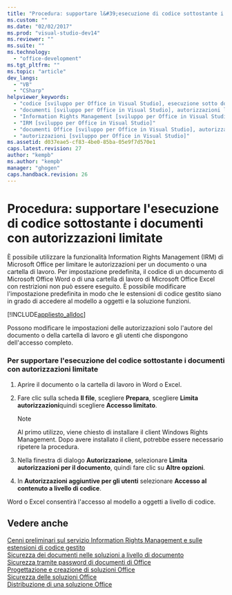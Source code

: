 ```yaml
---
title: "Procedura: supportare l&#39;esecuzione di codice sottostante i documenti con autorizzazioni limitate | Microsoft Docs"
ms.custom: ""
ms.date: "02/02/2017"
ms.prod: "visual-studio-dev14"
ms.reviewer: ""
ms.suite: ""
ms.technology: 
  - "office-development"
ms.tgt_pltfrm: ""
ms.topic: "article"
dev_langs: 
  - "VB"
  - "CSharp"
helpviewer_keywords: 
  - "codice [sviluppo per Office in Visual Studio], esecuzione sotto documenti con restrizioni"
  - "documenti [sviluppo per Office in Visual Studio], autorizzazioni limitate"
  - "Information Rights Management [sviluppo per Office in Visual Studio]"
  - "IRM [sviluppo per Office in Visual Studio]"
  - "documenti Office [sviluppo per Office in Visual Studio], autorizzazioni limitate"
  - "autorizzazioni [sviluppo per Office in Visual Studio]"
ms.assetid: d037eae5-cf83-4be0-85ba-05e9f7d570e1
caps.latest.revision: 27
author: "kempb"
ms.author: "kempb"
manager: "ghogen"
caps.handback.revision: 26
---
```

# Procedura: supportare l&#39;esecuzione di codice sottostante i documenti con autorizzazioni limitate
  È possibile utilizzare la funzionalità Information Rights Management \(IRM\) di Microsoft Office per limitare le autorizzazioni per un documento o una cartella di lavoro.  Per impostazione predefinita, il codice di un documento di Microsoft Office Word o di una cartella di lavoro di Microsoft Office Excel con restrizioni non può essere eseguito.  È possibile modificare l'impostazione predefinita in modo che le estensioni di codice gestito siano in grado di accedere al modello a oggetti e la soluzione funzioni.  
  
 [!INCLUDE[appliesto_alldoc](../vsto/includes/appliesto-alldoc-md.md)]  
  
 Possono modificare le impostazioni delle autorizzazioni solo l'autore del documento o della cartella di lavoro e gli utenti che dispongono dell'accesso completo.  
  
### Per supportare l'esecuzione del codice sottostante i documenti con autorizzazioni limitate  
  
1.  Aprire il documento o la cartella di lavoro in Word o Excel.  
  
2.  Fare clic sulla scheda **Il file**, scegliere **Prepara**, scegliere **Limita autorizzazioni**quindi scegliere **Accesso limitato**.  
  
    > [!NOTE]  
    >  Al primo utilizzo, viene chiesto di installare il client Windows Rights Management.  Dopo avere installato il client, potrebbe essere necessario ripetere la procedura.  
  
3.  Nella finestra di dialogo **Autorizzazione**, selezionare **Limita autorizzazioni per il documento**, quindi fare clic su **Altre opzioni**.  
  
4.  In **Autorizzazioni aggiuntive per gli utenti** selezionare **Accesso al contenuto a livello di codice**.  
  
 Word o Excel consentirà l'accesso al modello a oggetti a livello di codice.  
  
## Vedere anche  
 [Cenni preliminari sul servizio Information Rights Management e sulle estensioni di codice gestito](../vsto/information-rights-management-and-managed-code-extensions-overview.md)   
 [Sicurezza dei documenti nelle soluzioni a livello di documento](../vsto/document-protection-in-document-level-solutions.md)   
 [Sicurezza tramite password di documenti di Office](../vsto/password-protection-on-office-documents.md)   
 [Progettazione e creazione di soluzioni Office](../vsto/designing-and-creating-office-solutions.md)   
 [Sicurezza delle soluzioni Office](../vsto/securing-office-solutions.md)   
 [Distribuzione di una soluzione Office](../vsto/deploying-an-office-solution.md)  
  
  